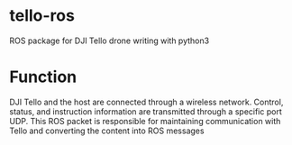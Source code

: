 # tello-ros
ROS package for DJI Tello drone
writing with python3 

# Function
DJI Tello and the host are connected through a wireless network. Control, status, and instruction information are transmitted through a specific port UDP. This ROS packet is responsible for maintaining communication with Tello and converting the content into ROS messages
